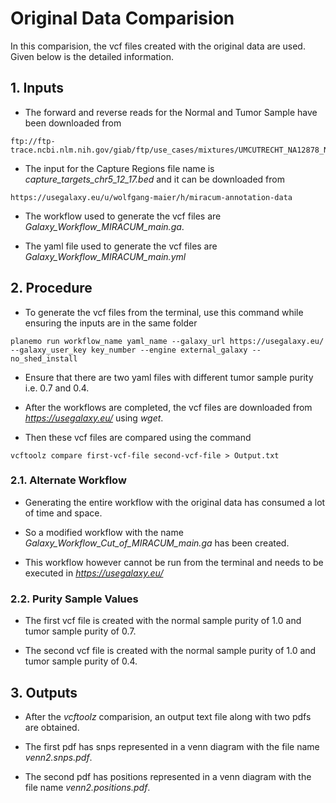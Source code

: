 # Original Data Comparision

In this comparision, the vcf files created with the original data are used. Given below is the detailed information.

## 1. Inputs

* The forward and reverse reads for the Normal and Tumor Sample have been downloaded from 

```
ftp://ftp-trace.ncbi.nlm.nih.gov/giab/ftp/use_cases/mixtures/UMCUTRECHT_NA12878_NA24385_mixture_10052016/
```

* The input for the Capture Regions file name is *capture_targets_chr5_12_17.bed* and it can be downloaded from

```
https://usegalaxy.eu/u/wolfgang-maier/h/miracum-annotation-data
```

* The workflow used to generate the vcf files are *Galaxy_Workflow_MIRACUM_main.ga*.

* The yaml file used to generate the vcf files are *Galaxy_Workflow_MIRACUM_main.yml*

## 2. Procedure

* To generate the vcf files from the terminal, use this command while ensuring the inputs are in the same folder

```
planemo run workflow_name yaml_name --galaxy_url https://usegalaxy.eu/ --galaxy_user_key key_number --engine external_galaxy --no_shed_install
```

* Ensure that there are two yaml files with different tumor sample purity i.e. 0.7 and 0.4.

* After the workflows are completed, the vcf files are downloaded from *https://usegalaxy.eu/* using *wget*.

* Then these vcf files are compared using the command

```
vcftoolz compare first-vcf-file second-vcf-file > Output.txt
```

### 2.1. Alternate Workflow

* Generating the entire workflow with the original data has consumed a lot of time and space.

* So a modified workflow with the name *Galaxy_Workflow_Cut_of_MIRACUM_main.ga* has been created.

* This workflow however cannot be run from the terminal and needs to be executed in *https://usegalaxy.eu/*

### 2.2. Purity Sample Values

* The first vcf file is created with the normal sample purity of 1.0 and tumor sample purity of 0.7.

* The second vcf file is created with the normal sample purity of 1.0 and tumor sample purity of 0.4.

## 3. Outputs

* After the *vcftoolz* comparision, an output text file along with two pdfs are obtained.

* The first pdf has snps represented in a venn diagram with the file name *venn2.snps.pdf*.

* The second pdf has positions represented in a venn diagram with the file name *venn2.positions.pdf*.
